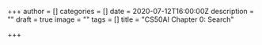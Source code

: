 +++
author = []
categories = []
date = 2020-07-12T16:00:00Z
description = ""
draft = true
image = ""
tags = []
title = "CS50AI Chapter 0: Search"

+++
